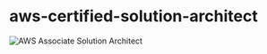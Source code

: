 # aws-certified-solution-architect

![AWS Associate Solution Architect](https://github.com/user-attachments/assets/284688af-bcd1-47a6-a336-11726f95dfd7)
